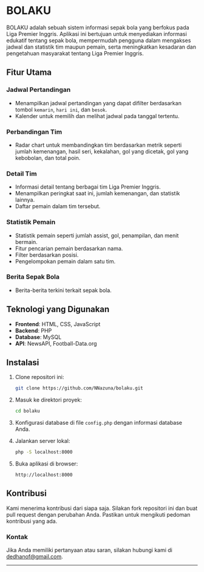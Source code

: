 # BOLAKU

BOLAKU adalah sebuah sistem informasi sepak bola yang berfokus pada Liga Premier Inggris. Aplikasi ini bertujuan untuk menyediakan informasi edukatif tentang sepak bola, mempermudah pengguna dalam mengakses jadwal dan statistik tim maupun pemain, serta meningkatkan kesadaran dan pengetahuan masyarakat tentang Liga Premier Inggris.

## Fitur Utama

### Jadwal Pertandingan
- Menampilkan jadwal pertandingan yang dapat difilter berdasarkan tombol `kemarin`, `hari ini`, dan `besok`.
- Kalender untuk memilih dan melihat jadwal pada tanggal tertentu.

### Perbandingan Tim
- Radar chart untuk membandingkan tim berdasarkan metrik seperti jumlah kemenangan, hasil seri, kekalahan, gol yang dicetak, gol yang kebobolan, dan total poin.

### Detail Tim
- Informasi detail tentang berbagai tim Liga Premier Inggris.
- Menampilkan peringkat saat ini, jumlah kemenangan, dan statistik lainnya.
- Daftar pemain dalam tim tersebut.

### Statistik Pemain
- Statistik pemain seperti jumlah assist, gol, penampilan, dan menit bermain.
- Fitur pencarian pemain berdasarkan nama.
- Filter berdasarkan posisi.
- Pengelompokan pemain dalam satu tim.

### Berita Sepak Bola
- Berita-berita terkini terkait sepak bola.

## Teknologi yang Digunakan

- **Frontend**: HTML, CSS, JavaScript
- **Backend**: PHP
- **Database**: MySQL
- **API**: NewsAPI, Football-Data.org

## Instalasi

1. Clone repositori ini:
    ```bash
    git clone https://github.com/NNazuna/bolaku.git
    ```

2. Masuk ke direktori proyek:
    ```bash
    cd bolaku
    ```

3. Konfigurasi database di file `config.php` dengan informasi database Anda.

4. Jalankan server lokal:
    ```bash
    php -S localhost:8000
    ```

5. Buka aplikasi di browser:
    ```
    http://localhost:8000
    ```

## Kontribusi

Kami menerima kontribusi dari siapa saja. Silakan fork repositori ini dan buat pull request dengan perubahan Anda. Pastikan untuk mengikuti pedoman kontribusi yang ada.


### Kontak

Jika Anda memiliki pertanyaan atau saran, silakan hubungi kami di [dedhanof@gmail.com](mailto:dedhanof@gmail.com).

---

